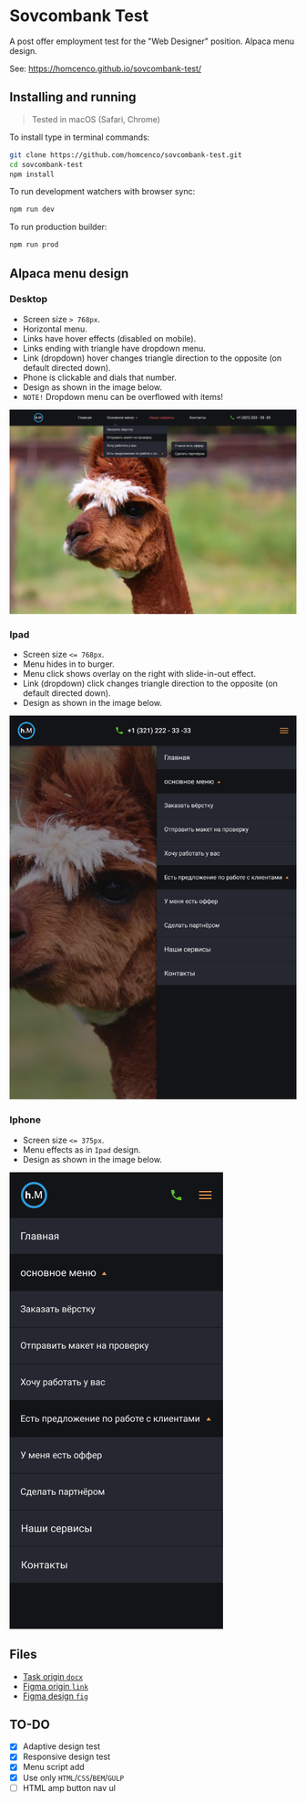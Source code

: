 # Sovcombank Test
A post offer employment test for the "Web Designer" position. Alpaca menu design.

See: https://homcenco.github.io/sovcombank-test/

## Installing and running
> Tested in macOS (Safari, Chrome)

To install type in terminal commands:
```bash
git clone https://github.com/homcenco/sovcombank-test.git
cd sovcombank-test
npm install
```

To run development watchers with browser sync:
```bash
npm run dev
```

To run production builder:
```bash
npm run prod
```

## Alpaca menu design
### Desktop
- Screen size `> 768px`.
- Horizontal menu.
- Links have hover effects (disabled on mobile).
- Links ending with triangle have dropdown menu.
- Link (dropdown) hover changes triangle direction to the opposite (on default directed down).
- Phone is clickable and dials that number.
- Design as shown in the image below.
- `NOTE!` Dropdown menu can be overflowed with items!

<img src="https://raw.githubusercontent.com/homcenco/sovcombank-test/main/files/design-desktop.png" alt="Desktop design">

### Ipad
- Screen size `<= 768px`.
- Menu hides in to burger.
- Menu click shows overlay on the right with slide-in-out effect.
- Link (dropdown) click changes triangle direction to the opposite (on default directed down).
- Design as shown in the image below.

<img src="https://raw.githubusercontent.com/homcenco/sovcombank-test/main/files/design-ipad.png" alt="Ipad design">

### Iphone
- Screen size `<= 375px`.
- Menu effects as in `Ipad` design.
- Design as shown in the image below.

<img src="https://raw.githubusercontent.com/homcenco/sovcombank-test/main/files/design-iphone.png" alt="Iphone design">

## Files
- [Task origin `docx`](https://raw.githubusercontent.com/homcenco/sovcombank-test/main/files/task_origin.docx)
- [Figma origin `link`](https://www.figma.com/file/a8Z21nanfYQ7JnYItyhcns/Untitled)
- [Figma design `fig`](https://raw.githubusercontent.com/homcenco/sovcombank-test/main/files/design_origin.fig)


## TO-DO
- [x] Adaptive design test
- [x] Responsive design test
- [x] Menu script add
- [x] Use only `HTML`/`CSS`/`BEM`/`GULP`
- [ ] HTML amp button nav ul
